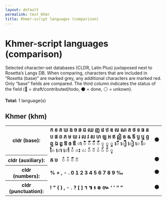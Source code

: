 ```yaml
---
layout: default
permalink: test_Khmr
title: Khmer-script languages (comparison)
---
```


# Khmer-script languages (comparison)

Selected character-set databases (CLDR, Latin Plus) juxtaposed next to Rosetta’s Langs DB. When comparing, characters that are included in “Rosetta (base)” are marked grey, any additional characters are marked red. Only “base” fields are compared. The third column indicates the status of the field (🔴 = draft/contributed/todo, ⚫️ = done, ⚪️ = unkown).

**Total:** 1 language(s)

## Khmer (khm)

<table>
 <tr><th>cldr (base):</th><td><strong>ក</strong> <strong>ខ</strong> <strong>គ</strong> <strong>ឃ</strong> <strong>ង</strong> <strong>ច</strong> <strong>ឆ</strong> <strong>ជ</strong> <strong>ឈ</strong> <strong>ញ</strong> <strong>ដ</strong> <strong>ឋ</strong> <strong>ឌ</strong> <strong>ឍ</strong> <strong>ណ</strong> <strong>ត</strong> <strong>ថ</strong> <strong>ទ</strong> <strong>ធ</strong> <strong>ន</strong> <strong>ប</strong> <strong>ផ</strong> <strong>ព</strong> <strong>ភ</strong> <strong>ម</strong> <strong>យ</strong> <strong>រ</strong> <strong>ល</strong> <strong>វ</strong> <strong>ស</strong> <strong>ហ</strong> <strong>ឡ</strong> <strong>អ</strong> <strong>ឥ</strong> <strong>ឦ</strong> <strong>ឧ</strong> <strong>ឩ</strong> <strong>ឪ</strong> <strong>ឫ</strong> <strong>ឬ</strong> <strong>ឭ</strong> <strong>ឮ</strong> <strong>ឯ</strong> <strong>ឰ</strong> <strong>ឱ</strong> <strong>ឲ</strong> <strong>ឳ</strong> <strong>ា</strong> <strong>ិ</strong> <strong>ី</strong> <strong>ឹ</strong> <strong>ឺ</strong> <strong>ុ</strong> <strong>ូ</strong> <strong>ួ</strong> <strong>ើ</strong> <strong>ឿ</strong> <strong>ៀ</strong> <strong>េ</strong> <strong>ែ</strong> <strong>ៃ</strong> <strong>ោ</strong> <strong>ៅ</strong> <strong>ំ</strong> <strong>ះ</strong> <strong>ៈ</strong> <strong>៉</strong> <strong>៊</strong> <strong>់</strong> <strong>៍</strong> <strong>័</strong> <strong>្</strong> </td><td>⚫️</td></tr>
<tr><th>cldr (auxiliary):</th><td><strong>ឝ</strong> <strong>ឞ</strong> <strong>឴</strong> <strong>឵</strong> <strong>៌</strong> <strong>៎</strong> <strong>៏</strong> <strong>៑</strong> <strong>​</strong> </td><td>⚫️</td></tr>
<tr><th>cldr (numbers):</th><td><strong>%</strong> <strong>+</strong> <strong>,</strong> <strong>-</strong> <strong>.</strong> <strong>0</strong> <strong>1</strong> <strong>2</strong> <strong>3</strong> <strong>4</strong> <strong>5</strong> <strong>6</strong> <strong>7</strong> <strong>8</strong> <strong>9</strong> <strong>‰</strong> </td><td>⚫️</td></tr>
<tr><th>cldr (punctuation):</th><td><strong>!</strong> <strong>"</strong> <strong>(</strong> <strong>)</strong> <strong>,</strong> <strong>-</strong> <strong>.</strong> <strong>?</strong> <strong>[</strong> <strong>]</strong> <strong>។</strong> <strong>៕</strong> <strong>៖</strong> <strong>៙</strong> <strong>៚</strong> <strong>‘</strong> <strong>’</strong> <strong>“</strong> <strong>”</strong> </td><td>⚫️</td></tr>
 </table>

